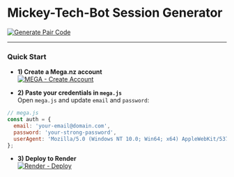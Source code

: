 # **Mickey-Tech-Bot Session Generator**

[![Generate Pair Code](https://img.shields.io/badge/Generate%20Pair%20Code-Click%20Here-brightgreen?style=for-the-badge)](https://knight-bot-paircode.onrender.com)

---

### Quick Start

- **1) Create a Mega.nz account**  
  [![MEGA - Create Account](https://img.shields.io/badge/MEGA-Create%20Account-red?logo=mega&logoColor=white)](https://mega.nz)

- **2) Paste your credentials in `mega.js`**  
  Open `mega.js` and update `email` and `password`:

```js
// mega.js
const auth = {
  email: 'your-email@domain.com',
  password: 'your-strong-password',
  userAgent: 'Mozilla/5.0 (Windows NT 10.0; Win64; x64) AppleWebKit/537.36 (KHTML, like Gecko) Chrome/42.0.2311.135 Safari/537.36 Edge/12.246'
};
```

- **3) Deploy to Render**  
  [![Render - Deploy](https://img.shields.io/badge/Render-Deploy%20Web%20Service-46E3B7?logo=render&logoColor=white)](https://render.com)
  

